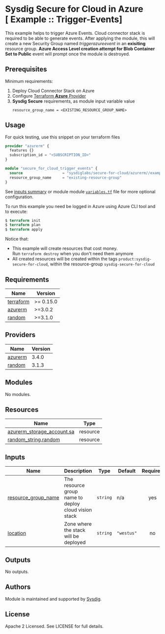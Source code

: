 # Sysdig Secure for Cloud in Azure<br/>[ Example :: Trigger-Events]

This example helps to trigger Azure Events. Cloud connector stack is required to be able to generate events.
After applying the module, this will create a new Security Group named _triggerazureevent_ in an **exisiting** resource group.
**Azure Access Level creation attempt for Blob Container Set to Public** event will prompt once the module is destroyed.

## Prerequisites

Minimum requirements:

1. Deploy Cloud Connector Stack on Azure
2. Configure [Terraform **Azure** Provider](https://registry.terraform.io/providers/hashicorp/azurerm/latest/docs)
3. **Sysdig Secure** requirements, as module input variable value
    ```
    resource_group_name = <EXISTING_RESOURCE_GROUP_NAME>
    ```

## Usage

For quick testing, use this snippet on your terraform files

```terraform
provider "azurerm" {
  features {}
  subscription_id = "<SUBSCRIPTION_ID>"
}

module "secure_for_cloud_trigger_events" {
  source                  = "sysdiglabs/secure-for-cloud/azurerm//examples/trigger-events"
  resource_group_name     = "existing-resource-group"
}
```

See [inputs summary](#inputs) or module
module [`variables.tf`](https://github.com/sysdiglabs/terraform-azurerm-secure-for-cloud/blob/master/examples/new_resource_group/variables.tf)
file for more optional configuration.

To run this example you need be logged in Azure using Azure CLI tool and to execute:

```terraform
$ terraform init
$ terraform plan
$ terraform apply
```

Notice that:

* This example will create resources that cost money.<br/>Run `terraform destroy` when you don't need them anymore
* All created resources will be created within the tags `product:sysdig-secure-for-cloud`, within the
  resource-group `sysdig-secure-for-cloud`

<!-- BEGINNING OF PRE-COMMIT-TERRAFORM DOCS HOOK -->
## Requirements

| Name | Version |
|------|---------|
| <a name="requirement_terraform"></a> [terraform](#requirement\_terraform) | >= 0.15.0 |
| <a name="requirement_azurerm"></a> [azurerm](#requirement\_azurerm) | >=3.0.2 |
| <a name="requirement_random"></a> [random](#requirement\_random) | >=3.1.0 |

## Providers

| Name | Version |
|------|---------|
| <a name="provider_azurerm"></a> [azurerm](#provider\_azurerm) | 3.4.0 |
| <a name="provider_random"></a> [random](#provider\_random) | 3.1.3 |

## Modules

No modules.

## Resources

| Name | Type |
|------|------|
| [azurerm_storage_account.sa](https://registry.terraform.io/providers/hashicorp/azurerm/latest/docs/resources/storage_account) | resource |
| [random_string.random](https://registry.terraform.io/providers/hashicorp/random/latest/docs/resources/string) | resource |

## Inputs

| Name | Description | Type | Default | Required |
|------|-------------|------|---------|:--------:|
| <a name="input_resource_group_name"></a> [resource\_group\_name](#input\_resource\_group\_name) | The resource group name to deploy cloud vision stack | `string` | n/a | yes |
| <a name="input_location"></a> [location](#input\_location) | Zone where the stack will be deployed | `string` | `"westus"` | no |

## Outputs

No outputs.
<!-- END OF PRE-COMMIT-TERRAFORM DOCS HOOK -->

## Authors

Module is maintained and supported by [Sysdig](https://sysdig.com).

## License

Apache 2 Licensed. See LICENSE for full details.

